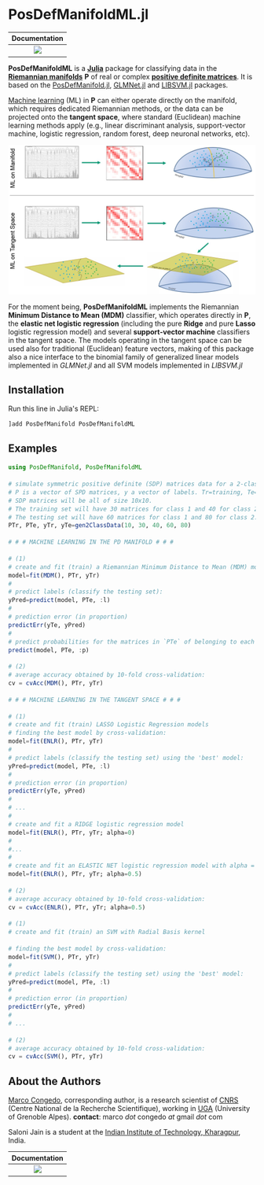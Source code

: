 # PosDefManifoldML.jl

| **Documentation**  |
|:---------------------------------------:|
| [![](https://img.shields.io/badge/docs-dev-blue.svg)](https://Marco-Congedo.github.io/PosDefManifoldML.jl/dev) |

**PosDefManifoldML** is a [**Julia**](https://julialang.org/) package for classifying data in the [**Riemannian manifolds**](https://en.wikipedia.org/wiki/Riemannian_manifold) **P** of real or complex [**positive definite matrices**](https://en.wikipedia.org/wiki/Definiteness_of_a_matrix). It is based on the [PosDefManifold.jl](https://github.com/Marco-Congedo/PosDefManifold.jl), [GLMNet.jl](https://github.com/JuliaStats/GLMNet.jl) and [LIBSVM.jl](https://github.com/mpastell/LIBSVM.jl) packages.

[Machine learning](https://en.wikipedia.org/wiki/Machine_learning) (ML) in **P** can either operate directly on the manifold, which requires dedicated Riemannian methods, or the data can be projected onto the **tangent space**, where standard (Euclidean) machine learning methods apply (e.g., linear discriminant analysis, support-vector machine, logistic regression, random forest, deep neuronal networks, etc).

![](/docs/src/assets/Fig1.jpg)

For the moment being, **PosDefManifoldML** implements the Riemannian **Minimum Distance to Mean (MDM)** 
classifier, which operates directly in **P**, the **elastic net logistic regression** 
(including the pure **Ridge** and pure **Lasso** logistic regression model) and several 
**support-vector machine** classifiers in the tangent space. 
The models operating in the tangent space can be used also for traditional (Euclidean) feature vectors, 
making of this package also a nice interface to the binomial family of generalized linear models implemented 
in *GLMNet.jl* and all SVM models implemented in *LIBSVM.jl*

## Installation

Run this line in Julia's REPL:

    ]add PosDefManifold PosDefManifoldML

## Examples

```julia
using PosDefManifold, PosDefManifoldML

# simulate symmetric positive definite (SDP) matrices data for a 2-class problem.
# P is a vector of SPD matrices, y a vector of labels. Tr=training, Te=testing.
# SDP matrices will be all of size 10x10.
# The training set will have 30 matrices for class 1 and 40 for class 2.
# The testing set will have 60 matrices for class 1 and 80 for class 2.
PTr, PTe, yTr, yTe=gen2ClassData(10, 30, 40, 60, 80)

# # # MACHINE LEARNING IN THE PD MANIFOLD # # #

# (1)
# create and fit (train) a Riemannian Minimum Distance to Mean (MDM) model:
model=fit(MDM(), PTr, yTr)
#
# predict labels (classify the testing set):
yPred=predict(model, PTe, :l)
#
# prediction error (in proportion)
predictErr(yTe, yPred)
#
# predict probabilities for the matrices in `PTe` of belonging to each class:
predict(model, PTe, :p)

# (2)
# average accuracy obtained by 10-fold cross-validation:
cv = cvAcc(MDM(), PTr, yTr)

# # # MACHINE LEARNING IN THE TANGENT SPACE # # #

# (1)
# create and fit (train) LASSO Logistic Regression models
# finding the best model by cross-validation:
model=fit(ENLR(), PTr, yTr)
#
# predict labels (classify the testing set) using the 'best' model:
yPred=predict(model, PTe, :l)
#
# prediction error (in proportion)
predictErr(yTe, yPred)
#
# ...
#
# create and fit a RIDGE logistic regression model
model=fit(ENLR(), PTr, yTr; alpha=0)
#
#...
#
# create and fit an ELASTIC NET logistic regression model with alpha = 0.5
model=fit(ENLR(), PTr, yTr; alpha=0.5)

# (2)
# average accuracy obtained by 10-fold cross-validation:
cv = cvAcc(ENLR(), PTr, yTr; alpha=0.5)

# (1)
# create and fit (train) an SVM with Radial Basis kernel

# finding the best model by cross-validation:
model=fit(SVM(), PTr, yTr)
#
# predict labels (classify the testing set) using the 'best' model:
yPred=predict(model, PTe, :l)
#
# prediction error (in proportion)
predictErr(yTe, yPred)
#
# ...

# (2)
# average accuracy obtained by 10-fold cross-validation:
cv = cvAcc(SVM(), PTr, yTr)


```

## About the Authors

[Marco Congedo](https://sites.google.com/site/marcocongedo), corresponding
author, is a research scientist of [CNRS](http://www.cnrs.fr/en) (Centre National de la Recherche Scientifique), working in [UGA](https://www.univ-grenoble-alpes.fr/english/) (University of Grenoble Alpes). **contact**: marco *dot* congedo *at* gmail *dot* com

Saloni Jain is a student at the
[Indian Institute of Technology, Kharagpur](http://www.iitkgp.ac.in/), India.



| **Documentation**  |
|:---------------------------------------:|
| [![](https://img.shields.io/badge/docs-dev-blue.svg)](https://Marco-Congedo.github.io/PosDefManifoldML.jl/dev) |
